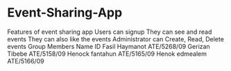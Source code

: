 # Event-Sharing-App
Features of event sharing app
  Users can signup 
  They can see and read events
  They can also like the events
  Administrator can Create, Read, Delete events
Group Members
      Name                          ID
      Fasil Haymanot              ATE/5268/09
      Gerizan Tibebe              ATE/5158/09
      Henock fantahun             ATE/5165/09
       Henok edmealem              ATE/5166/09
